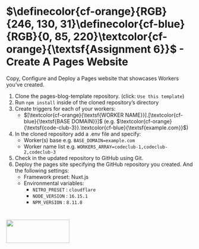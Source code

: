 # $\definecolor{cf-orange}{RGB}{246, 130, 31}\definecolor{cf-blue}{RGB}{0, 85, 220}\textcolor{cf-orange}{\textsf{Assignment  6}}$ - Create A Pages Website

Copy, Configure and Deploy a Pages website that showcases Workers you’ve created.
 1. Clone the pages-blog-template repository. (click: ```Use this template```)
 1. Run ```npm install``` inside of the cloned repository’s directory
 1. Create triggers for each of your workers:
    - $[\textcolor{cf-orange}{\textsf{WORKER NAME}}].[\textcolor{cf-blue}{\textsf{BASE DOMAIN}}]$  (e.g. $\textcolor{cf-orange}{\textsf{code-club-3}}.\textcolor{cf-blue}{\textsf{example.com}}$)
 1. In the cloned repository add a .env file and specify:
    - Worker(s) base e.g. ```BASE_DOMAIN=example.com```
    - Worker name list e.g. ```WORKERS_ARRAY=codeclub-1,codeclub-2,codeclub-3```
 1. Check in the updated repository to GitHub using Git.
 1. Deploy the pages site specifying the GitHub repository you created. And the following settings:
    - Framework preset: Nuxt.js
    - Environmental variables:
      - ```NITRO_PRESET``` : ```cloudflare```
      - ```NODE_VERSION``` : ```16.15.1```
      - ```NPM_VERSION```  : ```8.11.0```

# 
<img width="170" height="63.163" src="https://blog-cloudflare-com-assets.storage.googleapis.com/2019/06/logo-cloudflare-dark-1.svg">
